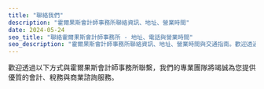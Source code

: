 ```yaml
---
title: "聯絡我們"
description: "霍爾果斯會計師事務所聯絡資訊、地址、營業時間"
date: 2024-05-24
seo_title: "聯絡霍爾果斯會計師事務所 - 地址、電話與營業時間"
seo_description: "霍爾果斯會計師事務所聯絡資訊、地址、營業時間與交通指南。歡迎透過電話、LINE或親臨諮詢，我們將提供專業會計稅務服務。"
---
```


歡迎透過以下方式與霍爾果斯會計師事務所聯繫，我們的專業團隊將竭誠為您提供優質的會計、稅務與商業諮詢服務。